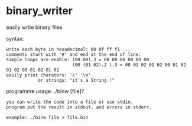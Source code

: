 # binary_writer

easily write binary files

syntax:

	write each byte in hexadecimal: 00 0f ff f1 ...
	comments start with '#' and end at the end of line.
	simple loops are enable: (00 00).3 = 00 00 00 00 00 00
	                         (00 (01 02).2 ).3 = 00 01 02 01 02 00 01 02 01 02 00 01 02 01 02
	easily print charaters: 'c' '\n'
	            or strings: "it's a String !"

programme usage:
	./binw [file]?

	you can write the code into a file or use stdin.
	program put the result in stdout, and errors in stderr.

	example: ./binw file > file.bin
